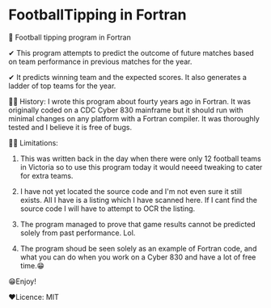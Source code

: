 # FootballTipping in Fortran
👀 Football tipping program in Fortran

✔ This program attempts to predict the outcome of future matches based on team performance in previous matches for the year.

✔ It predicts winning team and the expected scores. It also generates a ladder of top teams for the year.

🤷‍♀️ History: I wrote this program about fourty years ago in Fortran. It was originally coded on a CDC Cyber 830 mainframe but it should run with minimal changes on any platform with a Fortran compiler. It was thoroughly tested and I believe it is free of bugs.

🐱‍👤 Limitations:
1) This was written back in the day when there were only 12 football teams in Victoria so to use this program today it would neeed tweaking to cater for extra teams.

2) I have not yet located the source code and I'm not even sure it still exists. All I have is a listing which I have scanned here. If I cant find the source code I will have to attempt to OCR the listing.

3) The program managed to prove that game results cannot be predicted solely from past performance. Lol.

4) The program shoud be seen solely as an example of Fortran code, and what you can do when you work on a Cyber 830 and have a lot of free time.😁

😁Enjoy!

❤Licence:
MIT
